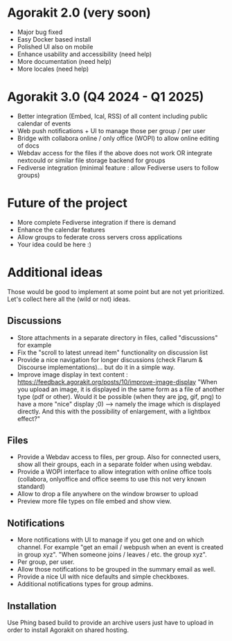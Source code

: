 # Agorakit 2.0 (very soon)
- Major bug fixed
- Easy Docker based install
- Polished UI also on mobile
- Enhance usability and accessibility (need help)
- More documentation (need help)
- More locales (need help)

# Agorakit 3.0 (Q4 2024 - Q1 2025)
- Better integration (Embed, Ical, RSS) of all content including public calendar of events
- Web push notifications + UI to manage those per group / per user
- Bridge with collabora online / only office (WOPI) to allow online editing of docs
- Webdav access for the files if the above does not work OR integrate nextcould or similar file storage backend for groups
- Fediverse integration (minimal feature : allow Fediverse users to follow groups)

# Future of the project
- More complete Fediverse integration if there is demand
- Enhance the calendar features
- Allow groups to federate cross servers cross applications
- Your idea could be here :)

# Additional ideas 
Those would be good to implement at some point but are not yet prioritized. Let's collect here all the (wild or not) ideas.

## Discussions
- Store attachments in a separate directory in files, called "discussions" for example
- Fix the "scroll to latest unread item" functionality on discussion list
- Provide a nice navigation for longer discussions (check Flarum & Discourse implementations)... but do it in a simple way.
- Improve image display in text content : https://feedback.agorakit.org/posts/10/improve-image-display
    "When you upload an image, it is displayed in the same form as a file of another type (pdf or other).
    Would it be possible (when they are jpg, gif, png) to have a more "nice" display ;0) --> namely the image which is displayed directly.
    And this with the possibility of enlargement, with a lightbox effect?"

## Files
- Provide a Webdav access to files, per group. Also for connected users, show all their groups, each in a separate folder when using webdav.
- Provide a WOPI interface to allow integration with online office tools (collabora, onlyoffice and office seems to use this not very known standard)
- Allow to drop a file anywhere on the window browser to upload
- Preview more file types on file embed and show view.

## Notifications
- More notifications with UI to manage if you get one and on which channel. For example "get an email / webpush when an event is created in group xyz". "When someone joins / leaves / etc. the group xyz". 
- Per group, per user. 
- Allow those notifications to be grouped in the summary email as well. 
- Provide a nice UI with nice defaults and simple checkboxes. 
- Additional notifications types for group admins.

## Installation
Use Phing based build to provide an archive users just have to upload in order to install Agorakit on shared hosting.

